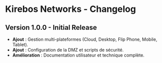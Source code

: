 # Kirebos Networks - Changelog

## Version 1.0.0 - Initial Release
- **Ajout** : Gestion multi-plateformes (Cloud, Desktop, Flip Phone, Mobile, Tablet).
- **Ajout** : Configuration de la DMZ et scripts de sécurité.
- **Amélioration** : Documentation utilisateur et technique complète.
